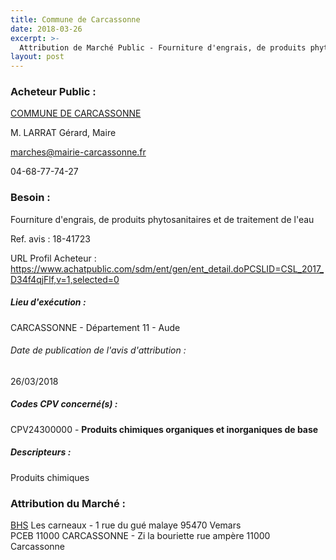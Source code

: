 ```yaml
---
title: Commune de Carcassonne
date: 2018-03-26
excerpt: >-
  Attribution de Marché Public - Fourniture d'engrais, de produits phytosanitaires et de traitement de l'eau
layout: post
---
```


### Acheteur Public : 
<a href="/acheteur-134/siren-211100698"> COMMUNE DE CARCASSONNE</a><br/>

M. LARRAT Gérard, Maire

marches@mairie-carcassonne.fr

04-68-77-74-27

### Besoin :

Fourniture d'engrais, de produits phytosanitaires et de traitement de l'eau

Ref. avis : 18-41723

URL Profil Acheteur : https://www.achatpublic.com/sdm/ent/gen/ent_detail.doPCSLID=CSL_2017_D34f4qjFlf,v=1,selected=0

##### Lieu d'exécution :

CARCASSONNE - Département 11 - Aude

###### Date de publication de l'avis d'attribution : 
26/03/2018

##### Codes CPV concerné(s) :
CPV24300000 - **Produits chimiques organiques et inorganiques de base** <br/>

##### Descripteurs :
Produits chimiques <br/>

### Attribution du Marché :
<a href="/entreprise-580/siren-827858986"> BHS</a>    Les carneaux - 1 rue du gué malaye 95470 Vemars <br/>
PCEB 11000 CARCASSONNE - Zi la bouriette rue ampère 11000 Carcassonne <br/>
